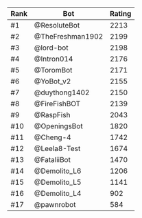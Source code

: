 Rank|Bot|Rating
---|---|---
#1|@ResoluteBot|2213
#2|@TheFreshman1902|2199
#3|@lord-bot|2198
#4|@Intron014|2176
#5|@ToromBot|2171
#6|@YoBot_v2|2155
#7|@duythong1402|2150
#8|@FireFishBOT|2139
#9|@RaspFish|2043
#10|@OpeningsBot|1820
#11|@Cheng-4|1742
#12|@Leela8-Test|1674
#13|@FataliiBot|1470
#14|@Demolito_L6|1206
#15|@Demolito_L5|1141
#16|@Demolito_L4|902
#17|@pawnrobot|584
